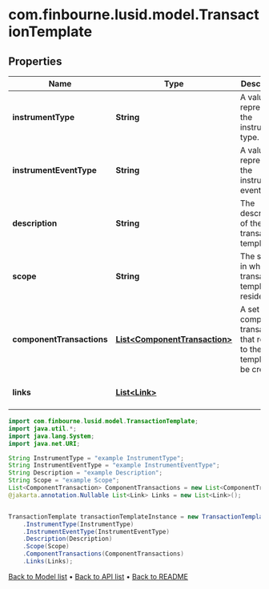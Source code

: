 # com.finbourne.lusid.model.TransactionTemplate

## Properties

Name | Type | Description | Notes
------------ | ------------- | ------------- | -------------
**instrumentType** | **String** | A value that represents the instrument type. | [default to String]
**instrumentEventType** | **String** | A value that represents the instrument event type. | [default to String]
**description** | **String** | The description of the transaction template. | [default to String]
**scope** | **String** | The scope in which the transaction template resides. | [default to String]
**componentTransactions** | [**List&lt;ComponentTransaction&gt;**](ComponentTransaction.md) | A set of component transactions that relate to the template to be created. | [default to List<ComponentTransaction>]
**links** | [**List&lt;Link&gt;**](Link.md) |  | [optional] [default to List<Link>]

```java
import com.finbourne.lusid.model.TransactionTemplate;
import java.util.*;
import java.lang.System;
import java.net.URI;

String InstrumentType = "example InstrumentType";
String InstrumentEventType = "example InstrumentEventType";
String Description = "example Description";
String Scope = "example Scope";
List<ComponentTransaction> ComponentTransactions = new List<ComponentTransaction>();
@jakarta.annotation.Nullable List<Link> Links = new List<Link>();


TransactionTemplate transactionTemplateInstance = new TransactionTemplate()
    .InstrumentType(InstrumentType)
    .InstrumentEventType(InstrumentEventType)
    .Description(Description)
    .Scope(Scope)
    .ComponentTransactions(ComponentTransactions)
    .Links(Links);
```


[Back to Model list](../README.md#documentation-for-models) &#8226; [Back to API list](../README.md#documentation-for-api-endpoints) &#8226; [Back to README](../README.md)
